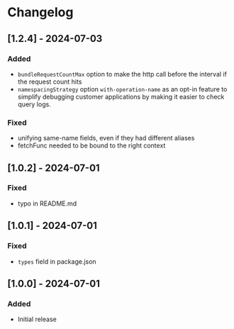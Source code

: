 # Changelog

## [1.2.4] - 2024-07-03

### Added
- `bundleRequestCountMax` option to make the http call before the interval if the request count hits
- `namespacingStrategy` option `with-operation-name` as an opt-in feature to simplify debugging customer applications by making it easier to check query logs.

### Fixed
- unifying same-name fields, even if they had different aliases
- fetchFunc needed to be bound to the right context

## [1.0.2] - 2024-07-01

### Fixed
- typo in README.md

## [1.0.1] - 2024-07-01

### Fixed
- `types` field in package.json

## [1.0.0] - 2024-07-01

### Added
- Initial release
